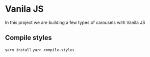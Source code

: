 # Vanila JS

In this project we are building a few types of carousels with Vanila JS

## Compile styles

`yarn install`
`yarn compile-styles`

